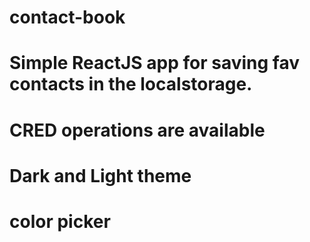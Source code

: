 # contact-book
# Simple ReactJS app for saving fav contacts in the localstorage.
# CRED operations are available
# Dark and Light theme 
# color picker 
